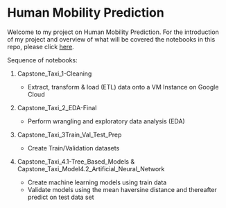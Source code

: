 # Human Mobility Prediction #
Welcome to my project on Human Mobility Prediction. For the introduction of my project and overview of what will be covered the notebooks in this repo, please click [here](https://d-lim.github.io/indigo-jekyll-theme/). 

Sequence of notebooks:

1. Capstone_Taxi_1-Cleaning
	- Extract, transform & load (ETL) data onto a VM Instance on Google Cloud

2. Capstone_Taxi_2_EDA-Final  
	- Perform wrangling and exploratory data analysis (EDA)

3. Capstone_Taxi_3Train_Val_Test_Prep  
	- Create Train/Validation datasets

4. Capstone_Taxi_4.1-Tree_Based_Models & Capstone_Taxi_Model4.2_Artificial_Neural_Network  
	- Create machine learning models using train data  
	- Validate models using the mean haversine distance and thereafter predict on test data set